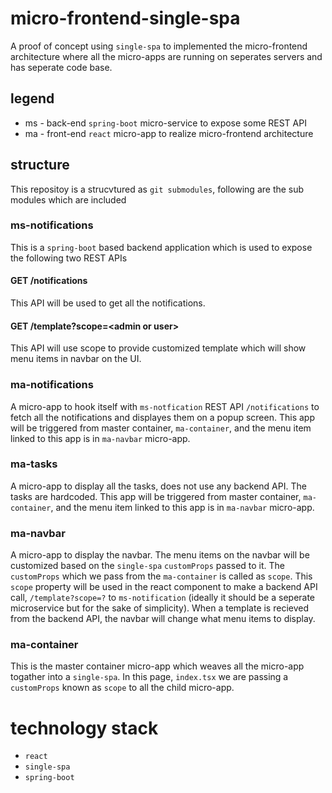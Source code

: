 
# micro-frontend-single-spa

A proof of concept using `single-spa` to implemented the micro-frontend architecture where all the micro-apps are running on seperates servers and has seperate code base.

## legend

- ms - back-end `spring-boot` micro-service to expose some REST API
- ma - front-end `react` micro-app to realize micro-frontend architecture

## structure

This repositoy is a strucvtured as `git submodules`, following are the sub modules which are included

### ms-notifications

This is a `spring-boot` based backend application which is used to expose the following two REST APIs

#### GET /notifications

This API will be used to get all the notifications.

#### GET /template?scope=\<admin or user\>

This API will use scope to provide customized template which will show menu items in navbar on the UI.

### ma-notifications

A micro-app to hook itself with `ms-notfication` REST API `/notifications` to fetch all the notifications and displayes them on a popup screen.
This app will be triggered from master container, `ma-container`, and the menu item linked to this app is in `ma-navbar` micro-app.

### ma-tasks

A micro-app to display all the tasks, does not use any backend API. The tasks are hardcoded.
This app will be triggered from master container, `ma-container`, and the menu item linked to this app is in `ma-navbar` micro-app.

### ma-navbar

A micro-app to display the navbar. The menu items on the navbar will be customized based on the `single-spa` `customProps` passed to it.
The `customProps` which we pass from the `ma-container` is called as `scope`. This `scope` property will be used in the react component to make a backend API call, `/template?scope=?` to `ms-notification` (ideally it should be a seperate microservice but for the sake of simplicity). When a template is recieved from the backend API, the navbar will change what menu items to display.

### ma-container

This is the master container micro-app which weaves all the micro-app togather into a `single-spa`. In this page, `index.tsx` we are passing a `customProps` known as `scope` to all the child micro-app.

# technology stack

- `react`
- `single-spa`
- `spring-boot`
